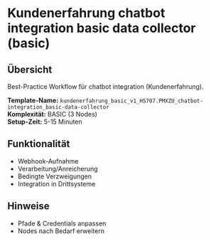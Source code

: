 # Kundenerfahrung chatbot integration basic data collector (basic)

## Übersicht

Best-Practice Workflow für chatbot integration (Kundenerfahrung).

**Template-Name:** `kundenerfahrung_basic_v1_HS707.PMXZU_chatbot-integration_basic-data-collector`  
**Komplexität:** BASIC (3 Nodes)  
**Setup-Zeit:** 5-15 Minuten

## Funktionalität
- Webhook-Aufnahme
- Verarbeitung/Anreicherung
- Bedingte Verzweigungen
- Integration in Drittsysteme

## Hinweise
- Pfade & Credentials anpassen
- Nodes nach Bedarf erweitern
